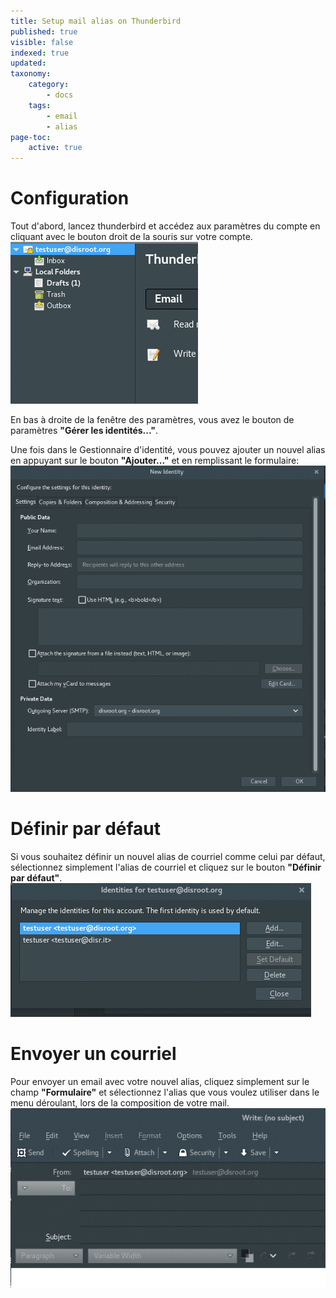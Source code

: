 ```yaml
---
title: Setup mail alias on Thunderbird
published: true
visible: false
indexed: true
updated:
taxonomy:
    category:
        - docs
    tags:
        - email
        - alias
page-toc:
    active: true
---
```


# Configuration
Tout d'abord, lancez thunderbird et accédez aux paramètres du compte en cliquant avec le bouton droit de la souris sur votre compte.
![](en/identity_settings.gif)

En bas à droite de la fenêtre des paramètres, vous avez le bouton de paramètres **"Gérer les identités..."**.

Une fois dans le Gestionnaire d'identité, vous pouvez ajouter un nouvel alias en appuyant sur le bouton **"Ajouter..."** et en remplissant le formulaire:
![](en/identity_add.gif)

# Définir par défaut
Si vous souhaitez définir un nouvel alias de courriel comme celui par défaut, sélectionnez simplement l'alias de courriel et cliquez sur le bouton **"Définir par défaut"**.
![](en/identity_default.gif)

# Envoyer un courriel
Pour envoyer un email avec votre nouvel alias, cliquez simplement sur le champ **"Formulaire"** et sélectionnez l'alias que vous voulez utiliser dans le menu déroulant, lors de la composition de votre mail.
![](en/identity_send.gif)
